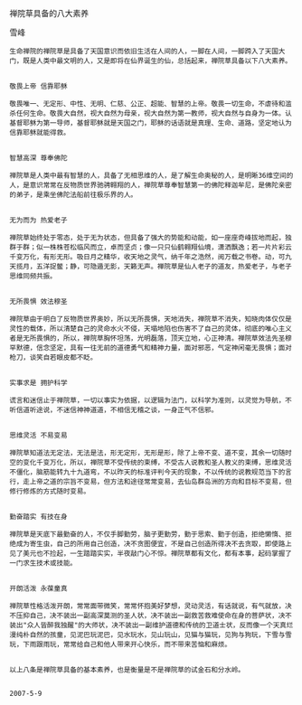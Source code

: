 禅院草具备的八大素养

雪峰


    生命禅院的禅院草是具备了天国意识而依旧生活在人间的人，一脚在人间，一脚跨入了天国大门，既是人类中最文明的人，又是即将在仙界诞生的仙，总括起来，禅院草具备以下八大素养。


    敬畏上帝 信靠耶稣

    敬畏唯一、无定形、中性、无明、仁慈、公正、超能、智慧的上帝。敬畏一切生命，不虐待和滥杀任何生命。敬畏大自然，视大自然为母亲，视大自然为第一教师，视大自然与自身为一体。认基督耶稣为第一导师，基督耶稣就是天国之门，耶稣的话语就是真理、生命、道路，坚定地认为信靠耶稣就能得救。


    智慧高深 尊奉佛陀

    禅院草是人类中最有智慧的人，具备了无相思维的人，是了解生命奥秘的人，是明晰36维空间的人，是意识常常在反物质世界驰骋翱翔的人，禅院草尊奉智慧第一的佛陀释迦牟尼，是佛陀亲密的弟子，是乘坐佛陀法船前往极乐界的人。


    无为而为 热爱老子

    禅院草始终处于零态，处于无为状态，但具备了强大的势能和动能，如一座座奇峰拔地而起，独群于群；似一株株苍松临风而立，卓而坚贞；像一只只仙鹤翱翔仙境，潇洒飘逸；若一片片彩云千变万化，有形无形。吸日月之精华，收天地之灵气，纳千年之浩然，阅万载之书卷。动，可九天揽月，五洋捉鳖；静，可隐遁无影，天籁无声。禅院草是仙人老子的道友，热爱老子，与老子思维同频共振。


    无所畏惧 效法穆圣

    禅院草由于明白了反物质世界奥妙，所以无所畏惧，天地消失，禅院草不消失，知晓肉体仅仅是灵性的载体，所以清楚自己的灵命水火不侵，天塌地陷也伤害不了自己的灵体，彻底的唯心主义者是无所畏惧的，所以，禅院草胸怀坦荡，光明磊落，顶天立地，心正神清。禅院草效法先圣穆罕默德，信念坚定，具有一往无前的道德勇气和精神力量，面对邪恶，气定神闲毫无畏惧；面对枪刀，谈笑自若眼皮都不眨。


    实事求是 拥护科学

    谎言和迷信止于禅院草，一切以事实为依据，以逻辑为法门，以科学为准则，以灵觉为导航，不听信道听途说，不迷信神神道道，不相信无稽之谈，一身正气不信邪。


    思维灵活 不易变易

    禅院草知道法无定法，无法是法，形无定形，无形是形，除了上帝不变、道不变，其余一切随时空的变化千变万化，所以，禅院草不受传统的束缚，不受古人说教和圣人教义的束缚，思维灵活不僵化，脑筋能转九十九道弯，不以昨天的标准评判今天的现象，不以传统的说教规范当下的言行，走上帝之道的宗旨不变易，但方法和途径常常变易，去仙岛群岛洲的方向和目标不变易，但修行修炼的方式随时变易。


    勤奋踏实 有技在身

    禅院草是天底下最勤奋的人，不仅手脚勤劳，脑子更勤劳，勤于思索、勤于创造，拒绝懒惰、拒绝成为寄生虫，自己的所用自己创造，决不贪图便宜，不是自己创造所得决不去贪取，即使路上见了美元也不捡起，一生踏踏实实，半夜敲门心不惊。禅院草都有文化，都有本事，起码掌握了一门求生技术或技能。


    开朗活泼 永葆童真

    禅院草性格活泼开朗，常常面带微笑，常常怀抱美好梦想，灵动灵活，有话就说，有气就放，决不压抑自己，决不装出一副高深莫测的圣人状，决不装出一副救苦救难使命在身的菩萨状，决不装出"众人皆醉我独醒"的大师状，决不装出一副维护道德和传统的卫道士状，反而像一个天真烂漫纯朴自然的孩童，见泥巴玩泥巴，见水玩水，见山玩山，见猫与猫玩，见狗与狗玩，下雪与雪玩，下雨跟雨玩，常常给自己和他人带来开心快乐，而不带来苦恼和麻烦。


    以上八条是禅院草具备的基本素养，也是衡量是不是禅院草的试金石和分水岭。


    2007-5-9



